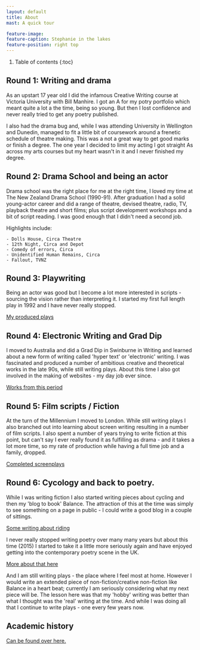 ```yaml
---
layout: default
title: About
mast: A quick tour

feature-image:
feature-caption: Stephanie in the lakes
feature-position: right top
---
```


1. Table of contents
{:toc}

## Round 1: Writing and drama

As an upstart 17 year old I did the infamous Creative Writing course at Victoria University with Bill Manhire. I got an A for my potry portfolio which meant quite a lot a the time, being so young. But then I lost confidence and never really tried to get any poetry published.

I also had the drama bug and, while I was attending University in Wellington and Dunedin, managed to fit a little bit of coursework around a frenetic schedule of theatre making. This was a not a great way to get good marks or finish a degree. The one year I decided to limit my acting I got straight As across my arts courses but my heart wasn't in it and I never finished my degree.

## Round 2: Drama School and being an actor

Drama school was the right place for me at the right time, I loved my time at The New Zealand Drama School (1990-91). After graduation I had a solid young-actor career and did a range of theatre, devised theatre, radio, TV, playback theatre and short films; plus script development workshops and a bit of script reading. I was good enough that I didn't need a second job.

Highlights include:

	- Dolls House, Circa Theatre
	- 12th Night, Circa and Depot
	- Comedy of errors, Circa
	- Unidentified Human Remains, Circa
	- Fallout, TVNZ

## Round 3: Playwriting

Being an actor was good but I become a lot more interested in scripts - sourcing the vision rather than interpreting it. I started my first full length play in 1992 and I have never really stopped.

[My produced plays](stage.html)

## Round 4: Electronic Writing and Grad Dip

I moved to Australia and did a Grad Dip in Swinburne in Writing and learned about a new form of writing called 'hyper text' or 'electronic' writing. I was fascinated and produced a number of ambitious creative and theoretical works in the late 90s, while still writing plays. About this time I also got involved in the making of websites - my day job ever since.

[Works from this period](digital.html)

## Round 5: Film scripts / Fiction

At the turn of the Millennium I moved to London. While still writing plays I also branched out into learning about screen writing resulting in a number of film scripts. I also spent a number of years trying to write fiction at this point, but can't say I ever really found it as fulfilling as drama - and it takes a lot more time, so my rate of production while having a full time job and a family, dropped.

[Completed screenplays](screen.html)

## Round 6: Cycology and back to poetry.

While I was writing fiction I also started writing pieces about cycling and then my 'blog to book' Balance. The attraction of this at the time was simply to see something on a page in public - I could write a good blog in a couple of sittings. 

[Some writing about riding](cycology.html)


I never really stopped writing poetry over many many years but about this time (2015) I started to take it a little more seriously again and have enjoyed getting into the contemporary poetry scene in the UK.

[More about that here](poems.html)

And I am still writing plays - the place where I feel most at home. However I would write an extended piece of non-fiction/creative non-fiction like Balance in a heart beat; currently I am seriously considering what my next piece will be. The lesson here was that my 'hobby' writing was better than what I thought was the 'real' writing at the time. And while I was doing all that I continue to write plays - one every few years now.

## Academic history

[Can be found over here.](academic.html)
